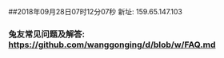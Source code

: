 ##2018年09月28日07时12分07秒 新址: 159.65.147.103
### 兔友常见问题及解答: https://github.com/wanggonging/d/blob/w/FAQ.md
